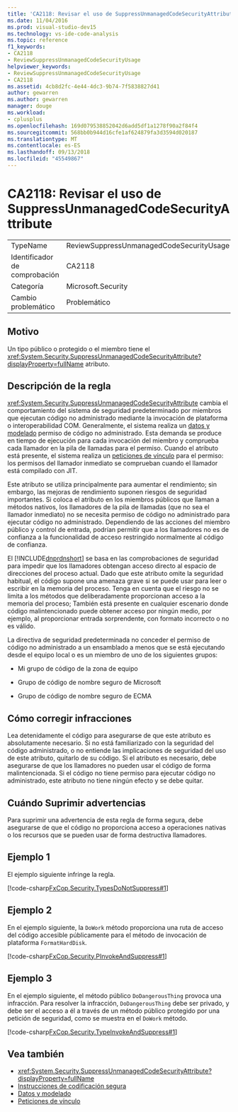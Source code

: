 ```yaml
---
title: 'CA2118: Revisar el uso de SuppressUnmanagedCodeSecurityAttribute'
ms.date: 11/04/2016
ms.prod: visual-studio-dev15
ms.technology: vs-ide-code-analysis
ms.topic: reference
f1_keywords:
- CA2118
- ReviewSuppressUnmanagedCodeSecurityUsage
helpviewer_keywords:
- ReviewSuppressUnmanagedCodeSecurityUsage
- CA2118
ms.assetid: 4cb8d2fc-4e44-4dc3-9b74-7f5838827d41
author: gewarren
ms.author: gewarren
manager: douge
ms.workload:
- cplusplus
ms.openlocfilehash: 169d079538852042d6add5df1a1278f90a2f84f4
ms.sourcegitcommit: 568bb0b944d16cfe1af624879fa3d3594d020187
ms.translationtype: MT
ms.contentlocale: es-ES
ms.lasthandoff: 09/13/2018
ms.locfileid: "45549867"
---
```

# <a name="ca2118-review-suppressunmanagedcodesecurityattribute-usage"></a>CA2118: Revisar el uso de SuppressUnmanagedCodeSecurityAttribute

|||
|-|-|
|TypeName|ReviewSuppressUnmanagedCodeSecurityUsage|
|Identificador de comprobación|CA2118|
|Categoría|Microsoft.Security|
|Cambio problemático|Problemático|

## <a name="cause"></a>Motivo
 Un tipo público o protegido o el miembro tiene el <xref:System.Security.SuppressUnmanagedCodeSecurityAttribute?displayProperty=fullName> atributo.

## <a name="rule-description"></a>Descripción de la regla
 <xref:System.Security.SuppressUnmanagedCodeSecurityAttribute> cambia el comportamiento del sistema de seguridad predeterminado por miembros que ejecutan código no administrado mediante la invocación de plataforma o interoperabilidad COM. Generalmente, el sistema realiza un [datos y modelado](/dotnet/framework/data/index) permiso de código no administrado. Esta demanda se produce en tiempo de ejecución para cada invocación del miembro y comprueba cada llamador en la pila de llamadas para el permiso. Cuando el atributo está presente, el sistema realiza un [peticiones de vínculo](/dotnet/framework/misc/link-demands) para el permiso: los permisos del llamador inmediato se comprueban cuando el llamador está compilado con JIT.

 Este atributo se utiliza principalmente para aumentar el rendimiento; sin embargo, las mejoras de rendimiento suponen riesgos de seguridad importantes. Si coloca el atributo en los miembros públicos que llaman a métodos nativos, los llamadores de la pila de llamadas (que no sea el llamador inmediato) no se necesita permiso de código no administrado para ejecutar código no administrado. Dependiendo de las acciones del miembro público y control de entrada, podrían permitir que a los llamadores no es de confianza a la funcionalidad de acceso restringido normalmente al código de confianza.

 El [!INCLUDE[dnprdnshort](../code-quality/includes/dnprdnshort_md.md)] se basa en las comprobaciones de seguridad para impedir que los llamadores obtengan acceso directo al espacio de direcciones del proceso actual. Dado que este atributo omite la seguridad habitual, el código supone una amenaza grave si se puede usar para leer o escribir en la memoria del proceso. Tenga en cuenta que el riesgo no se limita a los métodos que deliberadamente proporcionan acceso a la memoria del proceso; También está presente en cualquier escenario donde código malintencionado puede obtener acceso por ningún medio, por ejemplo, al proporcionar entrada sorprendente, con formato incorrecto o no es válido.

 La directiva de seguridad predeterminada no conceder el permiso de código no administrado a un ensamblado a menos que se está ejecutando desde el equipo local o es un miembro de uno de los siguientes grupos:

- Mi grupo de código de la zona de equipo

- Grupo de código de nombre seguro de Microsoft

- Grupo de código de nombre seguro de ECMA

## <a name="how-to-fix-violations"></a>Cómo corregir infracciones
 Lea detenidamente el código para asegurarse de que este atributo es absolutamente necesario. Si no está familiarizado con la seguridad del código administrado, o no entiende las implicaciones de seguridad del uso de este atributo, quitarlo de su código. Si el atributo es necesario, debe asegurarse de que los llamadores no pueden usar el código de forma malintencionada. Si el código no tiene permiso para ejecutar código no administrado, este atributo no tiene ningún efecto y se debe quitar.

## <a name="when-to-suppress-warnings"></a>Cuándo Suprimir advertencias
 Para suprimir una advertencia de esta regla de forma segura, debe asegurarse de que el código no proporciona acceso a operaciones nativas o los recursos que se pueden usar de forma destructiva llamadores.

## <a name="example-1"></a>Ejemplo 1
 El ejemplo siguiente infringe la regla.

 [!code-csharp[FxCop.Security.TypesDoNotSuppress#1](../code-quality/codesnippet/CSharp/ca2118-review-suppressunmanagedcodesecurityattribute-usage_1.cs)]

## <a name="example-2"></a>Ejemplo 2
 En el ejemplo siguiente, la `DoWork` método proporciona una ruta de acceso del código accesible públicamente para el método de invocación de plataforma `FormatHardDisk`.

 [!code-csharp[FxCop.Security.PInvokeAndSuppress#1](../code-quality/codesnippet/CSharp/ca2118-review-suppressunmanagedcodesecurityattribute-usage_2.cs)]

## <a name="example-3"></a>Ejemplo 3
 En el ejemplo siguiente, el método público `DoDangerousThing` provoca una infracción. Para resolver la infracción, `DoDangerousThing` debe ser privado, y debe ser el acceso a él a través de un método público protegido por una petición de seguridad, como se muestra en el `DoWork` método.

 [!code-csharp[FxCop.Security.TypeInvokeAndSuppress#1](../code-quality/codesnippet/CSharp/ca2118-review-suppressunmanagedcodesecurityattribute-usage_3.cs)]

## <a name="see-also"></a>Vea también

- <xref:System.Security.SuppressUnmanagedCodeSecurityAttribute?displayProperty=fullName>
- [Instrucciones de codificación segura](/dotnet/standard/security/secure-coding-guidelines)
- [Datos y modelado](/dotnet/framework/data/index)
- [Peticiones de vínculo](/dotnet/framework/misc/link-demands)